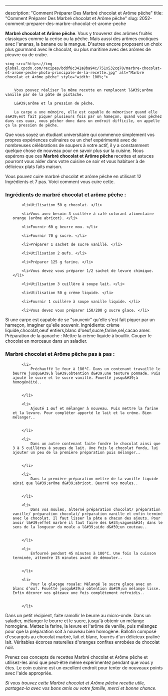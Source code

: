 ---
description: "Comment Préparer Des Marbré chocolat et Arôme pêche"
title: "Comment Préparer Des Marbré chocolat et Arôme pêche"
slug: 2052-comment-preparer-des-marbre-chocolat-et-arome-peche

<p>
	<strong>Marbré chocolat et Arôme pêche</strong>. 
	Vous y trouverez des arômes fruités classiques comme la cerise ou la pêche. Mais aussi des arômes exotiques avec l&#39;ananas, la banane ou la mangue. D&#39;autres encore proposent un choix plus gourmand avec le chocolat, ou plus maritime avec des arômes de pieuvre ou de crabe.
</p>
<p>
	
	<img src="https://img-global.cpcdn.com/recipes/bddf8c341a8ba94c/751x532cq70/marbre-chocolat-et-arome-peche-photo-principale-de-la-recette.jpg" alt="Marbré chocolat et Arôme pêche" style="width: 100%;">
	
	
		Vous pouvez réaliser la même recette en remplacent l&#39;arôme vanille par de la pâte de pistache.
	
		L&#39;arôme et la pression de pêche.
	
		La carpe a une mémoire, elle est capable de mémoriser quand elle s&#39;est fait piquer plusieurs fois par un hameçon, quand vous pêchez dans ces eaux, vous pêcher donc dans un endroit difficile, on appelle ça la pression de pêche.
	
</p>

Que vous soyez un étudiant universitaire qui commence simplement vos propres expériences culinaires ou un chef expérimenté avec de nombreuses célébrations de soupers à votre actif, il y a constamment quelque chose de nouveau pour en savoir plus sur la cuisine. Nous espérons que ces <strong> Marbré chocolat et Arôme pêche </strong> recettes et astuces pourront vous aider dans votre cuisine ce soir et vous habituer à de délicieux plats faits maison.

<!--inarticleads1-->

Vous pouvez cuire marbré chocolat et arôme pêche en utilisant 12 Ingrédients et 7 pas. Voici comment vous cuire cette.

<h3>Ingrédients de marbré chocolat et arôme pêche :</h3>

<ol>
	
		<li>Utilisation 50 g chocolat. </li>
	
		<li>Vous avez besoin 3 cuillère à café colorant alimentaire orange (arôme abricot). </li>
	
		<li>Fournir 60 g beurre mou. </li>
	
		<li>Fournir 70 g sucre. </li>
	
		<li>Préparer 1 sachet de sucre vanillé. </li>
	
		<li>Utilisation 2 œufs. </li>
	
		<li>Préparer 125 g farine. </li>
	
		<li>Vous devez vous préparer 1/2 sachet de levure chimique. </li>
	
		<li>Utilisation 3 cuillère à soupe lait. </li>
	
		<li>Utilisation 50 g crème liquide. </li>
	
		<li>Fournir 1 cuillère à soupe vanille liquide. </li>
	
		<li>Vous devez vous préparer 150/200 g sucre glace. </li>
	
</ol>

Si une carpe est capable de se &#34;souvenir&#34; qu&#39;elle s&#39;est fait piquer par un hameçon, imaginer qu&#39;elle souvenir. Ingrédients: crème liquide,chocolat,oeuf entiers,blanc d&#39;oeuf,sucre,farine,sel,cacao amer. Préparation de la ganache : Mettre la crème liquide à bouillir. Couper le chocolat en morceaux dans un saladier. 

<!--inarticleads2-->

<h3>Marbré chocolat et Arôme pêche pas à pas :</h3>

<ol>
	
		<li>
			Préchauffé le four à 180°C. Dans un contenant travaillé le beurre jusqu&#39;à l&#39;obtention d&#39;une texture pommade. Puis ajouté le sucre et le sucre vanillé. Fouetté jusqu&#39;à homogénéité..
			
			
		</li>
	
		<li>
			Ajouté 1 œuf et mélanger à nouveau. Puis mettre la farine et la levure. Pour compléter apporté le lait et la crème. Bien mélanger..
			
			
		</li>
	
		<li>
			Dans un autre contenant faite fondre le chocolat ainsi que 3 à 5 cuillères à soupes de lait. Une fois le chocolat fondu, lui ajouter un peu de la première préparation puis mélanger..
			
			
		</li>
	
		<li>
			Dans la première préparation mettre de la vanille liquide ainsi que l&#39;arôme d&#39;abricot. Beurré vos moules..
			
			
		</li>
	
		<li>
			Dans vos moules, alterné préparation chocolat/ préparation vanille/ préparation chocolat/ préparation vanille et enfin terminé avec le chocolat. Il faut lisser la pâte a chacun des ajouts. Pour avoir l&#39;effet marbré il faut faire des &#34;vagues&#34; dans le sens de la longueur du moule a l&#39;aide d&#39;un couteau..
			
			
		</li>
	
		<li>
			Enfourné pendant 45 minutes à 180°C. Une fois la cuisson terminée, attendre 15 minutes avant de démouler..
			
			
		</li>
	
		<li>
			Pour le glaçage royale: Mélangé le sucre glace avec un blanc d’œuf. Fouetté jusqu&#39;à obtention d&#39;un mélange lisse. Enfin décorer vos gâteaux une fois complètement refroidis..
			
			
		</li>
	
</ol>

Dans un petit récipient, faite ramollir le beurre au micro-onde. Dans un saladier, mélanger le beurre et le sucre, jusqu&#39;à obtenir un mélange homogène. Mettez la farine, la levure et l&#39;arôme de vanille, puis mélangez pour que la préparation soit à nouveau bien homogène. Ballotin composé d&#39;escargots au chocolat marbré, lait et blanc, fourrés d&#39;un délicieux praliné lait. Véritables écorces naturelles d&#39;oranges confites enrobées de chocolat noir. 

<!--inarticleads1-->

<p>
Prenez ces concepts de recettes Marbré chocolat et Arôme pêche et utilisez-les ainsi que peut-être même expérimentez pendant que vous y êtes. Le coin cuisine est un excellent endroit pour tenter de nouveaux points avec l'aide appropriée.
</p>

<p>
<i>Si vous trouvez cette Marbré chocolat et Arôme pêche recette utile, partagez-la avec vos bons amis ou votre famille, merci et bonne chance.</i>
</p>
